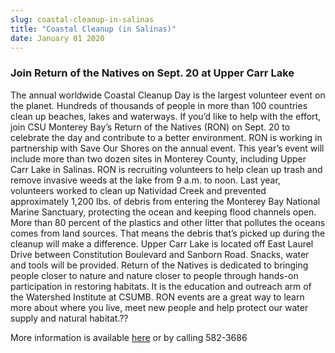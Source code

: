 ```yaml
---
slug: coastal-cleanup-in-salinas
title: "Coastal Cleanup (in Salinas)"
date: January 01 2020
---
```


  
<h3>Join Return of the Natives on Sept. 20 at Upper Carr Lake</h3>
<p>
  The annual worldwide Coastal Cleanup Day is the largest volunteer event on the
  planet. Hundreds of thousands of people in more than 100 countries clean up
  beaches, lakes and waterways. If you’d like to help with the effort, join CSU
  Monterey Bay’s Return of the Natives &#40;RON&#41; on Sept. 20 to celebrate
  the day and contribute to a better environment. RON is working in partnership
  with Save Our Shores on the annual event. This year’s event will include more
  than two dozen sites in Monterey County, including Upper Carr Lake in Salinas.
  RON is recruiting volunteers to help clean up trash and remove invasive weeds
  at the lake from 9 a.m. to noon. Last year, volunteers worked to clean up
  Natividad Creek and prevented approximately 1,200 lbs. of debris from entering
  the Monterey Bay National Marine Sanctuary, protecting the ocean and keeping
  flood channels open. More than 80 percent of the plastics and other litter
  that pollutes the oceans comes from land sources. That means the debris that’s
  picked up during the cleanup will make a difference. Upper Carr Lake is
  located off East Laurel Drive between Constitution Boulevard and Sanborn Road.
  Snacks, water and tools will be provided. Return of the Natives is dedicated
  to bringing people closer to nature and nature closer to people through
  hands&#45;on participation in restoring habitats. It is the education and
  outreach arm of the Watershed Institute at CSUMB. RON events are a great way
  to learn more about where you live, meet new people and help protect our water
  supply and natural habitat.??
</p>
<p>
  More information is available <a href="https://ron.csumb.edu">here</a> or by
  calling 582&#45;3686
</p>
 
